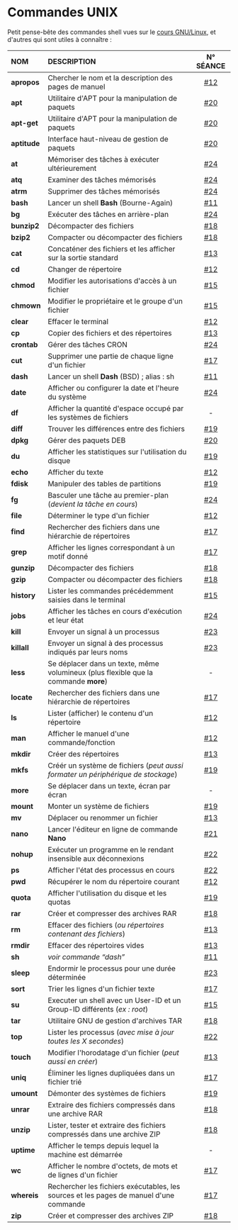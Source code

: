 # Commandes UNIX

Petit pense-bête des commandes shell vues sur le [cours GNU/Linux](https://www.youtube.com/playlist?list=PLrSOXFDHBtfHKxuz6NySItyf4iSEcTw97), et d'autres qui sont utiles à connaître :

|NOM|DESCRIPTION|N° SÉANCE|
|:--|:--|:--:|
|**apropos**|Chercher le nom et la description des pages de manuel|[#12](https://www.youtube.com/watch?v=9xpItgaWVso)|
|**apt**|Utilitaire d'APT pour la manipulation de paquets|[#20](https://www.youtube.com/watch?v=WHCb06mDPXI)|
|**apt-get**|Utilitaire d'APT pour la manipulation de paquets|[#20](https://www.youtube.com/watch?v=WHCb06mDPXI)|
|**aptitude**|Interface haut-niveau de gestion de paquets|[#20](https://www.youtube.com/watch?v=WHCb06mDPXI)|
|**at**|Mémoriser des tâches à exécuter ultérieurement|[#24](https://www.youtube.com/watch?v=kdGaurPWL10)|
|**atq**|Examiner des tâches mémorisés|[#24](https://www.youtube.com/watch?v=kdGaurPWL10)|
|**atrm**|Supprimer des tâches mémorisés|[#24](https://www.youtube.com/watch?v=kdGaurPWL10)|
|**bash**|Lancer un shell **Bash** (Bourne-Again)|[#11](https://www.youtube.com/watch?v=DQeBbPsGoHY)|
|**bg**|Exécuter des tâches en arrière-plan|[#24](https://www.youtube.com/watch?v=kdGaurPWL10)|
|**bunzip2**|Décompacter des fichiers|[#18](https://www.youtube.com/watch?v=0VyUecw1CQA)|
|**bzip2**|Compacter ou décompacter des fichiers|[#18](https://www.youtube.com/watch?v=0VyUecw1CQA)|
|**cat**|Concaténer des fichiers et les afficher sur la sortie standard|[#13](https://www.youtube.com/watch?v=iIIE3s0FuiQ)|
|**cd**|Changer de répertoire|[#12](https://www.youtube.com/watch?v=9xpItgaWVso)|
|**chmod**|Modifier les autorisations d'accès à un fichier|[#15](https://www.youtube.com/watch?v=AvdVbh3j-50)|
|**chmown**|Modifier le propriétaire et le groupe d'un fichier|[#15](https://www.youtube.com/watch?v=AvdVbh3j-50)|
|**clear**|Effacer le terminal|[#12](https://www.youtube.com/watch?v=9xpItgaWVso)|
|**cp**|Copier des fichiers et des répertoires|[#13](https://www.youtube.com/watch?v=iIIE3s0FuiQ)|
|**crontab**|Gérer des tâches CRON|[#24](https://www.youtube.com/watch?v=kdGaurPWL10)|
|**cut**|Supprimer une partie de chaque ligne d'un fichier|[#17](https://www.youtube.com/watch?v=Kl242W57-PU)|
|**dash**|Lancer un shell **Dash** (BSD) ; alias : sh|[#11](https://www.youtube.com/watch?v=DQeBbPsGoHY)|
|**date**|Afficher ou configurer la date et l'heure du système|[#24](https://www.youtube.com/watch?v=kdGaurPWL10)|
|**df**|Afficher la quantité d'espace occupé par les systèmes de fichiers|-|
|**diff**|Trouver les différences entre des fichiers|[#19](https://www.youtube.com/watch?v=UDmLDYMwn7c)|
|**dpkg**|Gérer des paquets DEB|[#20](https://www.youtube.com/watch?v=WHCb06mDPXI)|
|**du**|Afficher les statistiques sur l'utilisation du disque|[#19](https://www.youtube.com/watch?v=UDmLDYMwn7c)|
|**echo**|Afficher du texte|[#12](https://www.youtube.com/watch?v=9xpItgaWVso)|
|**fdisk**|Manipuler des tables de partitions|[#19](https://www.youtube.com/watch?v=UDmLDYMwn7c)|
|**fg**|Basculer une tâche au premier-plan (_devient la tâche en cours_)|[#24](https://www.youtube.com/watch?v=kdGaurPWL10)|
|**file**|Déterminer le type d'un fichier|[#12](https://www.youtube.com/watch?v=9xpItgaWVso)|
|**find**|Rechercher des fichiers dans une hiérarchie de répertoires|[#17](https://www.youtube.com/watch?v=Kl242W57-PU)|
|**grep**|Afficher les lignes correspondant à un motif donné|[#17](https://www.youtube.com/watch?v=Kl242W57-PU)|
|**gunzip**|Décompacter des fichiers|[#18](https://www.youtube.com/watch?v=0VyUecw1CQA)|
|**gzip**|Compacter ou décompacter des fichiers|[#18](https://www.youtube.com/watch?v=0VyUecw1CQA)|
|**history**|Lister les commandes précédemment saisies dans le terminal|[#15](https://www.youtube.com/watch?v=AvdVbh3j-50)|
|**jobs**|Afficher les tâches en cours d'exécution et leur état|[#24](https://www.youtube.com/watch?v=kdGaurPWL10)|
|**kill**|Envoyer un signal à un processus|[#23](https://www.youtube.com/watch?v=hJ0f1Pd-v2Y)|
|**killall**|Envoyer un signal à des processus indiqués par leurs noms|[#23](https://www.youtube.com/watch?v=hJ0f1Pd-v2Y)|
|**less**|Se déplacer dans un texte, même volumineux (plus flexible que la commande **more**)|-|
|**locate**|Rechercher des fichiers dans une hiérarchie de répertoires|[#17](https://www.youtube.com/watch?v=Kl242W57-PU)|
|**ls**|Lister (afficher) le contenu d'un répertoire|[#12](https://www.youtube.com/watch?v=9xpItgaWVso)|
|**man**|Afficher le manuel d'une commande/fonction|[#12](https://www.youtube.com/watch?v=9xpItgaWVso)|
|**mkdir**|Créer des répertoires|[#13](https://www.youtube.com/watch?v=iIIE3s0FuiQ)|
|**mkfs**|Créér un système de fichiers (_peut aussi formater un périphérique de stockage_)|[#19](https://www.youtube.com/watch?v=UDmLDYMwn7c)|
|**more**|Se déplacer dans un texte, écran par écran|-|
|**mount**|Monter un système de fichiers|[#19](https://www.youtube.com/watch?v=UDmLDYMwn7c)|
|**mv**|Déplacer ou renommer un fichier|[#13](https://www.youtube.com/watch?v=iIIE3s0FuiQ)|
|**nano**|Lancer l'éditeur en ligne de commande **Nano**|[#21](https://www.youtube.com/watch?v=5IPkSVEYnXw)|
|**nohup**|Exécuter un programme en le rendant insensible aux déconnexions|[#22](https://www.youtube.com/watch?v=noGCntpmYpk)|
|**ps**|Afficher l'état des processus en cours|[#22](https://www.youtube.com/watch?v=noGCntpmYpk)|
|**pwd**|Récupérer le nom du répertoire courant|[#12](https://www.youtube.com/watch?v=9xpItgaWVso)|
|**quota**|Afficher l'utilisation du disque et les quotas|[#19](https://www.youtube.com/watch?v=UDmLDYMwn7c)|
|**rar**|Créer et compresser des archives RAR|[#18](https://www.youtube.com/watch?v=0VyUecw1CQA)|
|**rm**|Effacer des fichiers (_ou répertoires contenant des fichiers_)|[#13](https://www.youtube.com/watch?v=iIIE3s0FuiQ)|
|**rmdir**|Effacer des répertoires vides|[#13](https://www.youtube.com/watch?v=iIIE3s0FuiQ)|
|**sh**|_voir commande “dash”_|[#11](https://www.youtube.com/watch?v=DQeBbPsGoHY)|
|**sleep**|Endormir le processus pour une durée déterminée|[#23](https://www.youtube.com/watch?v=hJ0f1Pd-v2Y)|
|**sort**|Trier les lignes d'un fichier texte|[#17](https://www.youtube.com/watch?v=Kl242W57-PU)|
|**su**|Executer un shell avec un User-ID et un Group-ID différents (_ex : root_)|[#15](https://www.youtube.com/watch?v=AvdVbh3j-50)|
|**tar**|Utilitaire GNU de gestion d'archives TAR|[#18](https://www.youtube.com/watch?v=0VyUecw1CQA)|
|**top**|Lister les processus (_avec mise à jour toutes les X secondes_)|[#22](https://www.youtube.com/watch?v=noGCntpmYpk)|
|**touch**|Modifier l'horodatage d'un fichier (_peut aussi en créer_)|[#13](https://www.youtube.com/watch?v=iIIE3s0FuiQ)|
|**uniq**|Éliminer les lignes dupliquées dans un fichier trié|[#17](https://www.youtube.com/watch?v=Kl242W57-PU)|
|**umount**|Démonter des systèmes de fichiers|[#19](https://www.youtube.com/watch?v=UDmLDYMwn7c)|
|**unrar**|Extraire des fichiers compressés dans une archive RAR|[#18](https://www.youtube.com/watch?v=0VyUecw1CQA)|
|**unzip**|Lister, tester et extraire des fichiers compressés dans une archive ZIP|[#18](https://www.youtube.com/watch?v=0VyUecw1CQA)|
|**uptime**|Afficher le temps depuis lequel la machine est démarrée|-|
|**wc**|Afficher le nombre d'octets, de mots et de lignes d'un fichier|[#17](https://www.youtube.com/watch?v=Kl242W57-PU)|
|**whereis**|Rechercher les fichiers exécutables, les sources et les pages de manuel d'une commande|[#17](https://www.youtube.com/watch?v=Kl242W57-PU)|
|**zip**|Créer et compresser des archives ZIP|[#18](https://www.youtube.com/watch?v=0VyUecw1CQA)|
